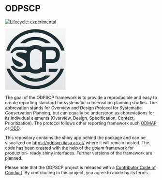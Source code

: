 
<!-- README.md is generated from README.Rmd. Please edit that file -->

# ODPSCP

<!-- badges: start -->

[![Lifecycle:
experimental](https://img.shields.io/badge/lifecycle-experimental-orange.svg)](https://lifecycle.r-lib.org/articles/stages.html#experimental)

<!-- badges: end -->

![](inst/app/www/logo.png)

The goal of the ODPSCP framework is to provide a reproducible and easy
to create reporting standard for systematic conservation planning
studies. The abbrevation stands for *O*verview and *D*esign *P*rotocol
for *S*ystematic *C*onservation *P*lanning, but can equally be
understood as abbreviations for its individual elements (Overview,
Design, Specification, Context, Prioritization). The protocol follows
other reporting framework such
[ODMAP](https://onlinelibrary.wiley.com/doi/10.1111/ecog.04960) or
[ODD](https://www.jasss.org/23/2/7.html).

This repository contains the shiny app behind the package and can be
visualized on <https://odpscp.iiasa.ac.at/> where it will remain hosted.
The code has been created with the help of the *golem* framework for
production- ready shiny interfaces. Further versions of the framework
are planned.

Please note that the ODPSCP project is released with a [Contributor Code
of
Conduct](https://contributor-covenant.org/version/2/1/CODE_OF_CONDUCT.html).
By contributing to this project, you agree to abide by its terms.
